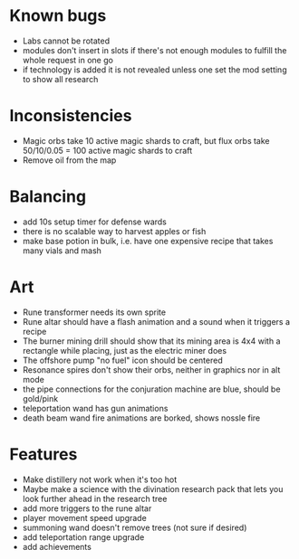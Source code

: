 # Known bugs

* Labs cannot be rotated
* modules don't insert in slots if there's not enough modules to fulfill the
  whole request in one go
* if technology is added it is not revealed unless one set the mod setting to
  show all research

# Inconsistencies

* Magic orbs take 10 active magic shards to craft, but flux orbs take 50/10/0.05 = 100 active magic shards to craft
* Remove oil from the map

# Balancing

* add 10s setup timer for defense wards
* there is no scalable way to harvest apples or fish
* make base potion in bulk, i.e. have one expensive recipe that takes many
  vials and mash

# Art

* Rune transformer needs its own sprite
* Rune altar should have a flash animation and a sound when it triggers a recipe
* The burner mining drill should show that its mining area is 4x4 with a rectangle while placing, just as the electric miner does
* The offshore pump "no fuel" icon should be centered
* Resonance spires don't show their orbs, neither in graphics nor in alt mode
* the pipe connections for the conjuration machine are blue, should be gold/pink
* teleportation wand has gun animations
* death beam wand fire animations are borked, shows nossle fire

# Features

* Make distillery not work when it's too hot
* Maybe make a science with the divination research pack that lets you look
  further ahead in the research tree
* add more triggers to the rune altar
* player movement speed upgrade
* summoning wand doesn't remove trees (not sure if desired)
* add teleportation range upgrade
* add achievements
